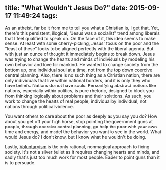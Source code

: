 title: "What Wouldn't Jesus Do?"
date: 2015-09-17 11:49:24
tags:
---

As an atheist, far be it from me to tell you what a Christian is, I get that. Yet, there's this persistent, illogical, "Jesus was a socialist" trend among liberals that I feel qualified to speak on. On the face of it, this idea seems to make sense. At least with some cherry-picking, Jesus' focus on the poor and the "least of these" looks to be aligned perfectly with the liberal agenda. But with just an ounce of thought it immediately begins to break down. Jesus was trying to change the hearts and minds of individuals by modeling his own behavior and love for mankind. He wanted to change society from the bottom up, one individual soul at a time, not from the top down coercive central planning. Also, there is no such thing as a Christian nation, there are only individuals that live within national borders, and it is only they who have beliefs. Nations do not have souls. Personifying abstract notions like nations, especially within politics, is pure rhetoric, designed to block you from thinking logically about problems and their solutions. As such, you work to change the hearts of real people, individual by individual, not nations through political violence.

You want others to care about the poor as deeply as you say you do? How about you get off your high horse, stop pointing the government guns at people, through coercive central planning, go help the poor with your own time and energy, and model the behavior you want to see in the world. What would Jesus do? I don't know, but I know what he wouldn't be doing.

Lastly, [Voluntaryism](http://voluntaryist.com/fundamentals/introduction.html) is the only rational, nonmagical approach to fixing society. It's not a silver bullet as it requires changing hearts and minds, and sadly that's just too much work for most people. Easier to point guns than it is to persuade.
